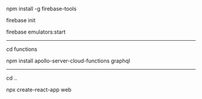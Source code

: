 npm install -g firebase-tools

firebase init

firebase emulators:start

---

cd functions

npm install apollo-server-cloud-functions graphql

---

cd ..

npx create-react-app web